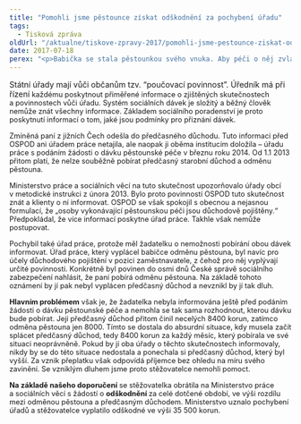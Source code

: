 ```yaml
---
title: "Pomohli jsme pěstounce získat odškodnění za pochybení úřadu"
tags:
  - Tisková zpráva
oldUrl: "/aktualne/tiskove-zpravy-2017/pomohli-jsme-pestounce-ziskat-odskodneni-za-pochybeni-uradu"
date: 2017-07-18
perex: "<p>Babička se stala pěstounkou svého vnuka. Aby péči o něj zvládla, odešla do předčasného starobního důchodu. Na základě doporučení Orgánu sociálně-právní ochrany dětí si k důchodu požádala o dávku pěstounské péče – odměnu pěstouna, kterou ji přiznal úřad práce. Ani jeden z úřadů ji bohužel neupozornil na skutečnost, že nemůže pobírat současně předčasný důchod a odměnu pěstouna. Oba úřady tím pochybily. Babička musela po necelém roce a půl začít splácet 150 000, protože předčasný důchod pobírala neoprávněně. Našla si brigádu, aby zvládla splácet 4000 měsíčně a současně se nadále starat o vnuka. Pomohli jsme jí získat odškodnění 35 500 korun.</p>"
---
```


<!-- imported from the old website -->

<p>Státní úřady mají vůči občanům tzv. “poučovací povinnost”. Úředník má při řízení <span style="font-size: 12.8px;">každému poskytnout přiměřené informace o zjištěných skutečnostech a povinnostech vůči úřadu. Systém sociálních dávek je složitý a běžný člověk nemůže znát všechny informace. Základem sociálního poradenství je proto poskytnutí informací o tom, jaké jsou podmínky pro přiznání dávek.</span></p> <p><span style="font-size: 12.8px;">Zmíněná paní z jižních Čech odešla do předčasného důchodu. Tuto informaci před OSPOD ani úřadem práce netajila, ale naopak ji oběma institucím doložila &ndash; úřadu práce s podáním žádosti o dávku pěstounské péče v březnu roku 2014. Od 1.1 2013 přitom platí, že nelze souběžně pobírat předčasný starobní důchod a odměnu pěstouna.  </span></p> <p><span style="font-size: 12.8px;">Ministerstvo práce a sociálních věcí na tuto skutečnost upozorňovalo úřady obcí v metodické instrukci z února 2013. Bylo proto povinností OSPOD tuto skutečnost znát a klienty o ní informovat. OSPOD se však spokojil s obecnou a nejasnou formulací, že „osoby vykonávající pěstounskou péči jsou důchodově pojištěny.“ Předpokládal, že více informací poskytne úřad práce. Takhle však nemůže postupovat.</span></p> <p><span style="font-size: 12.8px;">Pochybil také úřad práce, protože měl žadatelku o nemožnosti pobírání obou dávek informovat. Úřad práce, který vyplácel babičce odměnu pěstouna, byl navíc pro účely důchodového pojištění v pozici zaměstnavatele, z čehož pro něj vyplývají určité povinnosti. Konkrétně byl povinen do osmi dnů České správě sociálního zabezpečení nahlásit, že paní pobírá odměnu pěstouna. Na základě tohoto oznámení by jí pak nebyl vyplácen předčasný důchod a nevznikl by jí tak dluh.</span></p> <p><span style="font-size: 12.8px;"><b>Hlavním problémem</b> však je, že žadatelka nebyla informována ještě před podáním žádosti o dávku pěstounské péče a nemohla se tak sama rozhodnout, kterou dávku bude pobírat. Její předčasný důchod přitom činil necelých 8400 korun, zatímco odměna pěstouna jen 8000. Tímto se dostala do absurdní situace, kdy musela začít splácet předčasný důchod, tedy 8400 korun za každý měsíc, který pobírala ve své situaci neoprávněně. Pokud by jí oba úřady o těchto skutečnostech informovaly, nikdy by se do této situace nedostala a ponechala si předčasný důchod, který byl vyšší. Za vznik přeplatku však odpovídá příjemce bez ohledu na míru svého zavinění. Se vzniklým dluhem jsme proto stěžovatelce nemohli pomoct.</span></p> <p><span style="font-size: 12.8px;"><b>Na základě našeho doporučení</b> se stěžovatelka obrátila na Ministerstvo práce a sociálních věcí s žádostí o <b>odškodnění </b>za celé dotčené období, ve výši rozdílu mezi odměnou pěstouna a předčasným důchodem. Ministerstvo uznalo pochybení úřadů a stěžovatelce vyplatilo odškodné ve výši 35 500 korun. </span></p>
